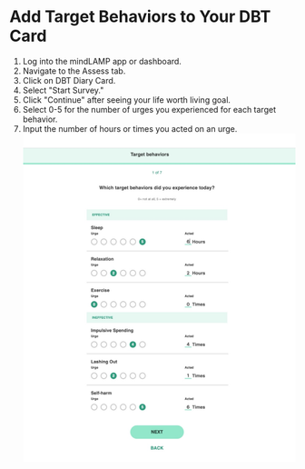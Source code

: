 # Add Target Behaviors to Your DBT Card
1. Log into the mindLAMP app or dashboard.
2. Navigate to the Assess tab.
3. Click on DBT Diary Card.
4. Select "Start Survey."
5. Click "Continue" after seeing your life worth living goal.
6. Select 0-5 for the number of urges you experienced for each target behavior.
7. Input the number of hours or times you acted on an urge.
![](../assets/target.jpg)
